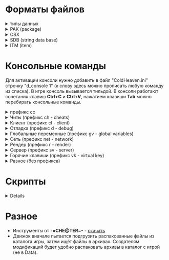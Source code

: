 <h1>Форматы файлов</h1>

<details><summary>типы данных</summary>
<h3>string</h3>
Все строковые значения представлены этим типом. В файлах могут встречаться строки нулевой длины.
<table><tr><th>Имя поля<th>тип<th>описание
<tr><td>Len<td>dword<td>Длина строки
<tr><td>Text<td>byte<td>Текст в кодировке win-1251, если поле <b>len</b> равно 0, то поле <b>text</b> отсутствует
</table>
<h3>time</h3>
В этом типе представлено время действия эффектов. Итоговое значение расчитывается по формуле  <b>hi*(hi<2?30:60)+lo</b>.
<table><tr><th>Имя поля<th>тип<th>описание
<tr><td>Hi<td>byte<td>Старший байт
<tr><td>Lo<td>byte<td>Младший байт
</table></details>

<details><summary>PAK (package)</summary>
Файлы с расширением <b>pak</b> - это игровые архивы
<table><tr><th>Имя поля<th>тип<th>описание
<tr><td>Magic<td>qword<td>Должно содержать текст "PAK " и 4 нулевых байта
<tr><td>FileCount<td>dword<td>Количество файлов в архиве
<tr><td>FAT<td>массив структур<td>Файловая таблица. Массив структур
<table><tr><th>Имя поля<th>тип<th>описание
<tr><td>Name<td>string<td>Имя файла
<tr><td>Size<td>dword<td>Размер файла в архиве (сжатый размер)
<tr><td>Offset<td>dword<td>Смещение от начала файла
</table>
</table>
Поле <b>offset</b> указывает на такую структуру
<table><tr><th>Имя поля<th>тип<th>описание
<tr><td>compressed<td>dword<td>Если равно 0 то файл сжат при помощи <b>zlib</b> (следом за этим полем идёт размер несжатых данных и поток <b>zlib</b>)
<tr><td>data<td>-<td>Сжатые либо несжатые данные
</table></details>

<details><summary>CSX</summary>
В файлах с расширением <b>csx</b> хранятся спрайты с палитрой.
<table><tr><th>Имя поля<th>тип<th>описание
<tr><td>ColorCount<td>dword<td>Количество цветов в палитре
<tr><td>TransparentColor<td>dword<td>Прозрачный цвет в формате BGR
<tr><td>Palette<td>dword<td>Плаитра в формате BGR (массив <b>dword</b>, длиной в <b>ColorCount</b> элементов). 
<tr><td>Width<td>dword<td>Ширина изображения
<tr><td>Height<td>dword<td>Высота изображения
<tr><td>Offsets<td>dword<td>Массив смещений строк в массиве <b>CompressedData</b>. В массиве содержится <b>Height+1</b> элементов, последний элемент равен размеру массива <b>CompressedData</b>.
<tr><td>CompressedData<td>-<td>Данные, сжатые по алгоритму <b>RLE</b> (подробности смотри <a href=https://github.com/fersatgit/Goldenland-2-Cold-Heaven/blob/main/XnView%20plugin/Xcsx.dpr>здесь</a>)
</table></details>

<details><summary>SDB (string data base)</summary>
В файлах с расширением <b>sdb</b> хранятся пары значений индекс-строка. Если первые 4 байта не содержат текст "SDB ", то файл зашифрован (к текстовым данным применено исключающее или со значением 0xAA).
<table><tr><th>Имя поля<th>тип<th>описание
<tr><td>Signature<td>dword<td>Должно содержать текст "SDB ", если это не так - поле отсутствует
<tr><td>Data<td>массив структур<td>Содержит пары значений "идентификатор - строка"
<table><tr><th>Имя поля<th>тип<th>описание
<tr><td>Id<td>dword<td>Идентификатор строки
<tr><td>Value<td>string<td>Непосредственно строка. Если поле <b>signature</b> отсутствует в файле, то поле <b>text</b> структуры <b>string</b> поксорено ключом <b>0XAA</b> .
</table></table></details>

<details><summary>ITM (item)</summary>
В файлах с расширением <b>itm</b> хранится итформация о предмете инвентаря. Имя файла - это идентификатор предмета (<b>itemId</b>). 
<table><tr><th>Имя поля<th>тип<th>описание
<tr><td>Magic<td>dword<td>Всегда равно 4
<tr><td>DescriptionID<td>dword<td>Идентификатор строки описания (хранится в файле "sdb\items\descriptions.sdb")
<tr><td>ItemType<td>dword<td>Тип предмета, может содержать одно из значений<ol start=0>
<li>меч
<li>топор
<li>копьё
<li>лук
<li>арбалет
<li>винтовка
<li>посох
<li>дробящее оружие
<li>патроны
<li>болты
<li>стрелы
<li>шлем
<li>кираса
<li>щит
<li>поножи
<li>браслет
<li>амулет
<li>кольцо
<li>деньги
<li>зелье
<li>еда
<li>книга
<li>свиток
<li>кузнечный материал
<li>алхимический ингридиент
<li>квестовый предмет
<li>рецепт
<li>мусор
<li>камень
</ol>
<tr><td>ItemFlags<td>dword<td>Флаги (число слева - это индекс бита)<ol start=0>
<li>двуручный
<li>не известно
<li>установлен на всех экипируемых предметах кроме метательного оружия
<li>неразрушимый
<li>если установлен, то в файле присутствует поле <b>Shell</b>
<li>уникальный
<li>проклятый
<li>не известно
<li>кованый
<li value=30>не известно
<li value=31>не известно
<tr><td>MaxStack<td>dword<td>Максимальное количество предметов в одной ячейке инвентаря
<tr><td>PuppetName<td>string<td>Путь к bmp-файлу для отображения экипируемых предметов на персонаже (в окне инвентаря). Для неэкипируемых предметов это строка нулевой длины.
<tr><td>IconName<td>string<td>Путь к bmp-файлу иконки инвентаря. В игре присутствуют предметы для NPC без иконок, в этом случае это строка нудевой длины.
<tr><td>-<td>qword<td>Назначение поля не известно, может содержать 0 или 1
<tr><td>Price<td>dword<td>Базовая цена предмета
<tr><td>Weight<td>dword<td>Вес предмета, умноженый на 10
<tr><td>-<td>dword<td>Назначение поля не известно. Значения кореллируют с типом материала.
<tr><td>-<td rowspan=5>dword<td rowspan=5>Назначение этих полей не известно.
<tr><td>-
<tr><td>-
<tr><td>-
<tr><td>-
<tr><td>Material<td>dword<td>Индекс строки с названием материала (хранится в файле "sdb\items\materials.sdb"). Если равно -1, то считается, что материал не задан.
<tr><td>Shell<td>string<td>Идентификатор снаряда для отображения при стрельбе/метании соответствует имени mdf-файла в каталоге <b>magic</b>. Это поле присутствует только при установленном флаге в <b>ItemFlags</b>.
<tr><td>Level<td>dword<td>Требование к уровню
<tr><td>Strenght<td>dword<td>Требование к силе
<tr><td>Wisdom<td>dword<td>Требование к мудрости
<tr><td>Endurance<td>dword<td>Требование к выносливости
<tr><td>Intelligence<td>dword<td>Требование к интеллекту
<tr><td>Perception<td>dword<td>Требование к восприятию
<tr><td>Agility<td>dword<td>Требование к ловкости
<tr><td>Damage<td>структура<td>Это поле присутствует только для оружия или доспехов и содержит следующую структуру:
<table><tr><th>Имя поля<th>тип<th>описание
<tr><td>CrushMin<td>dword<td rowspan=2>Диапазон дробящего повреждения или защиты от дробящих повреждений
<tr><td>CrushMax<td>dword
<tr><td>HackMin<td>dword<td rowspan=2>Диапазон рубящего повреждения или защиты от рубящих повреждений
<tr><td>HackMax<td>dword
<tr><td>SlashMin<td>dword<td rowspan=2>Диапазон колющего повреждения или защиты от колющих повреждений
<tr><td>SlashMax<td>dword
</table>
<tr><td>Spell<td>структура<td>Это поле присутствует только для посохов,книг или свитков и содержит следующую структуру:
<table><tr><th>Имя поля<th>тип<th>описание
<tr><td>SpellId<td>dword<td>Идентификатор заклинания (имя заклинания хранится в файле "sdb\magic\magiclitnames.sdb")
<tr><td>-<td>dword<td>Всегда равно 0
</table>
<tr><td>Charge<td>dword<td>Это поле присутствует только для посохов и содержит количество зарядов
<tr><td>Healing<td>структура<td>Это поле присутствует только для еды или зелий и содержит следующую структуру:
<table><tr><th>Имя поля<th>тип<th>описание
<tr><td>Health<td>dword<td>Модификатор здоровья
<tr><td>Mana<td>dword<td>Модификатор маны
</table>
<tr><td>Receipe<td>структура<td>Это поле присутствует только для рецептов и содержит следующую структуру (идетификатор предмета - это имя соответсвующего itm-файла):
<table><tr><th>Имя поля<th>тип<th>описание
<tr><td>ItemId1<td>dword<td>Идентификатор первого предмета для комбинации
<tr><td>ItemId2<td>dword<td>Идентификатор второго предмета для комбинации
<tr><td>ResultItemId<td>dword<td>Идентификатор предмета, который получится в результате
</table>
<tr><td>DamageType<td>dword<td>Это поле присутствует только для стрел, болтов или патронов и содержит набор флагов, определяющих тип повреждения (число слева - это индекс бита)<ol start=0>
<li>Дробящее
<li>Рубящее
<li>Колющее
<tr><td>EffectsCount<td>dword<td>Количество эффектов (длина последующего массива), если эффектов нет, то это поле равно 0. Экспериментально установлено, что игра не воспринимает больше 20 эффектов на одном предмете.
<tr><td>Effects<td>массив структур<td>Эффекты, накладываемые предметом описываются такой структурой:
<table><tr><th>Имя поля<th>тип<th>описание
<tr><td>Type<td>dword<td>Тип эффекта (описание типов хранится в файле "scripts\item_class_specials\init.scr"). Может принимать одно из следующих значений:<ol start=0>
<li>повреждение ядом
<li>повреждение холодом
<li>повреждение огнём
<li>сопротивление яду
<li>сопротивление холоду
<li>сопротивление огню
<li>сила
<li>телосложение
<li>внимание
<li>ловкость
<li>интелект
<li>мудрость
<li>удача
<li>сопротивляемость магии богов
<li>сопротивляемость магии стихий
<li>сопротивляемость магии света
<li>сопротивляемость магии тьмы
<li>сопротивляемость магии теней
<li>сопротивляемость магии природы
<li>сопротивляемость рубящим повреждениям
<li>сопротивляемость дробящим повреждениям
<li>сопротивляемость колющим повреждениям
<li>максимальное количество здоровья
<li>максимальное количество энергии
<li>инициатива
<li>скорость восстановления здоровья
<li>скорость восстановления энергии
<li>очки действия
<li>слава
<li>класс брони
<li>переносимый вес
<li>воровство жизни
<li>воровство энергии
<li>рубящие повреждения
<li>дробящие повреждения
<li>колющие повреждения
<li>повреждения магией богов
<li>повреждения магией стихий
<li>повреждения магией света
<li>повреждения магией тьмы
<li>повреждения магией теней
<li>повреждения магией природы
<li>иммунитет к магии богов
<li>иммунитет к магии стихий
<li>иммунитет к магии света
<li>иммунитет к магии тьмы
<li>иммунитет к магии теней
<li>иммунитет к магии природы
<li>здоровье
<li>энергия
<li>точность
<li>Шанс на критический удар
<li>Повреждения при критическом ударе
<li>Шанс на критический промах
<li>Разговорчивость
<li>Осторожность
<li>Меткость выстрела
<li>Стрелковые повреждения
<li>Призыв привидения
<li>Один безопасный переход по карте
<li>Призыв горного демона
<li>Призыв крылатого демона
<li>Снятие всех заклинаний, наложенных на цель
<li>Невозможность использования заклинаний целью
<li>Призыв виолии
<tr><td>Amount<td>dword<td>Сила эффекта. В зависимости от установленных флагов может интерпретироваться как непосредственное значение либо как значение в процентах.
<tr><td>Flags<td>dword<td>Флаги (число слева - это индекс бита)<ol start=0>
<li>Эффект действует постоянно
<li>Эффект действует только днём
<li>Эффект действует только ночью
<li value=4>Поле <b>Duration</b> содержит действительное значение
<li>Поле <b>Delay</b> содержит действительное значение
<li>Поле <b>Amount</b> содержит непосредственное значение
<li>Поле <b>Amount</b> содержит значение в процентах
<li>Предназначение не известно. Этот флаг встречается на эффектах в предметах для NPC
<tr><td>Duration<td>time<td>Время действия эффекта в ходах (смотри описание типа time) 
<tr><td>Delay<td>time<td>Задержка действия эффекта в ходах (смотри описание типа time)
</table></table></details>

<h1>Консольные команды</h1>
Для активации консоли нужно добавить в файл "ColdHeaven.ini" строчку "d_console 1" (к слову здесь можно прописать любую команду из списка). В игре консоль вызывается тильдой. В консоли работают сочетания клавиш <b>Ctrl+C</b> и <b>Ctrl+V</b>, нажатием клавиши <b>Tab</b> можно перебирать консольные команды.<p>

<details><summary>префикс cс</summary><table><ul>
<tr><th>Команда<th>Параметры<th>Описание
<tr><td>cc_default<td>
<tr><td>cc_unique_or_quest<td>
<tr><td>cc_magical<td>
<tr><td>cc_common<td>
<tr><td>cc_cursed<td>
<tr><td>cc_not_enough<td>
<tr><td>cc_pars_std<td>
<tr><td>cc_pars_not_enough<td>
<tr><td>cc_special<td>
<tr><td>cc_description<td>
</table></ul></details>


<details><summary>Читы (префикс ch - cheats)</summary><ul><table>
Для того, чтобы активировать команды из этого списка, нужно использовать команду "sv_cheats 1".<p>
<tr><th>Команда<th>Параметры<th>Описание
<tr><td>ch_add_exp<td>количество опыта<td>Добавить указанное количество опыта главному герою.
<tr><td>ch_all_skill<td>-<td>Установить значиние всех навыков в максимум, заданый командой <b>ch_max_skill_value</b>.
<tr><td>ch_finish_game<td>-<td>Завершить игру.
<tr><td>ch_give<td>&ltItemId&gt &ltколичество&gt<td>Добавить указаное количество предметов в инвентарь. <b>ItemID</b> можно посмотреть в <a href=https://github.com/fersatgit/Goldenland-2-Cold-Heaven/blob/main/%D0%A1%D0%BF%D0%B8%D1%81%D0%BE%D0%BA%20%D0%BF%D1%80%D0%B5%D0%B4%D0%BC%D0%B5%D1%82%D0%BE%D0%B2.xls>списке предметов</a>.
<tr><td>ch_god<td>1 или 0<td>Включить или выключить бесммертие главного героя.
<tr><td>ch_KrepkajaSpina<td>1 или 0<td>При активации вес предметов инвентаря не учитывается (главный герой не может быть перегружен).
<tr><td>ch_max_skill_value<td>Макксимальное значение навыков<td>Задаёт предел развития навыков.
<tr><td>ch_max_primary_value<td>Макксимальное значение характеристик<td>Задаёт предел развития характеристик.
<tr><td>ch_money<td>-<td>Отображает текущее количество денег у главного героя.
<tr><td>ch_skip_random_meet<td><td>
<tr><td>ch_ZorkijGlaz<td><td>
</table></ul></details>


<details><summary>Клиент (префикс cl - client)</summary><ul><table>
<tr><th>Команда<th>Параметры<th>Описание
<tr><td>cl_bpd<td>1 или 0<td>Bytes per datagram
<tr><td>cl_bpd_limit_to_show<td><td>
<tr><td>cl_bpf<td>1 или 0<td>Bytes per frame
<tr><td>cl_bpf_limit_to_show<td><td>
<tr><td>cl_console_time<td><td>
<tr><td>cl_GXFps<td><td>
<tr><td>cl_mini_console_lines<td><td>
<tr><td>cl_reconnecttime<td><td>
<tr><td>cl_timeout<td><td>
<tr><td>cl_traffic<td><td>
<tr><td>cl_username<td>-<td>Отобразить имя главного героя.
<tr><td>cl_skinname<td><td>
<tr><td>cl_spawn<td><td>
</table></ul></details>


<details><summary>Отладка (префикс d - debug)</summary><ul><table>
<tr><th>Команда<th>Параметры<th>Описание
<tr><td>d_console<td>1 или 0<td>Включить или выключить консоль.
<tr><td>d_up_window<td><td>
<tr><td>d_log_person<td><td>
<tr><td>d_location<td>-<td>Отобразить название текущей локации.
<tr><td>d_test_magic<td><td>
<tr><td>d_info_persons<td>1 или 0<td>Включить или выключить отображение технической информации о персонажах.
<tr><td>d_info_role<td>1 или 0<td>Включить или выключить отображение характеристик персонажей.
<tr><td>d_info_items<td>1 или 0<td>Включить или выключить отображение количества предметов на карте.
<tr><td>d_info_world<td>1 или 0<td>Включить или выключить отображение названия карты и коодинат мыши.
<tr><td>d_info_tbsynchr<td><td>
<tr><td>d_info_global_map<td>1 или 0<td>Включить или выключить отображение информации на глобальной карте (id зон и персонажей, вероятность встречи, координаты).
<tr><td>d_info_phrases<td>1 или 0<td>Включить или выключить отображение id фраз в диалогах.
<tr><td>d_go_to_cast<td><td>
<tr><td>d_test<td><td>
<tr><td>d_color<td><td>
<tr><td>d_spritex_holder<td><td>
<tr><td>d_sound_shaders<td><td>
<tr><td>d_user_function<td><td>
<tr><td>d_persons_path<td><td>
<tr><td>d_persons<td><td>
<tr><td>d_triggers<td><td>
<tr><td>d_magic<td><td>
<tr><td>d_net<td><td>
<tr><td>d_history_log<td><td>
<tr><td>d_random_generate<td><td>
<tr><td>d_area_load<td><td>
<tr><td>d_create_dialogs_cache<td><td>
<tr><td>d_minimize_idle<td><td>
<tr><td>d_update_idle<td><td>
<tr><td>d_hooks<td><td>
</table></ul></details>


<details><summary>Глобальные переменные (префикс gv - global variables)</summary><ul><table>
<tr><th>Команда<th>Параметры<th>Описание
<tr><td>gv_addon<td><td>
<tr><td>gv_debug_dialog<td><td>
<tr><td>gv_Title<td>-<td>Отобразить версию игры
<tr><td>gv_double_click_speed<td><td>
<tr><td>gv_mouse_speed<td><td>
<tr><td>gv_MouseAutoRepeatFirstDelay<td><td>
<tr><td>gv_MouseAutoRepeatNextDelay<td><td>
<tr><td>gv_OnHintDelay<td><td>
<tr><td>gv_OnFastHintDelay<td><td>
<tr><td>gv_day_night<td>1 или 0<td>Установить время суток 0 - день, 1 - ночь.
<tr><td>gv_weather<td><td>
<tr><td>gv_Weather_min_delay<td><td>
<tr><td>gv_Weather_max_delay<td><td>
<tr><td>gv_blood<td><td>
<tr><td>gv_cgc_sync<td><td>
<tr><td>gv_item_transaction_timeout<td><td>
<tr><td>gv_item_using_timeout<td><td>
<tr><td>gv_scroll_speed<td><td>
<tr><td>gv_minimap_scroll_speed<td><td>
<tr><td>gv_change_location<td><td>
<tr><td>gv_clip_path_calc<td><td>
<tr><td>gv_loading_jpg<td><td>
<tr><td>gv_in_game<td><td>
<tr><td>gv_is_multiplayer<td><td>
<tr><td>gv_tcpip_ok<td><td>
<tr><td>gv_free_camera<td>1 или 0<td>Включить или выключить привязку камеры к главному герою.
<tr><td>gv_dialog_hacker<td><td>
<tr><td>gv_minimap_alpha<td>от 0.0 до 1.0<td>Установить значение прозрачности миникарты.
<tr><td>gv_minimap_step_scale<td><td>
<tr><td>gv_minimap_show<td>1 или 0<td>Включить или выключить отображение миникарты.
<tr><td>gv_minimap_detail<td><td>
<tr><td>gv_minimap_smooth_scroll<td><td>
<tr><td>gv_seconds_per_turn<td><td>
<tr><td>gv_relax_time_factor<td><td>
<tr><td>gv_SkillPtsPerLevel<td><td>
<tr><td>gv_HeroPtsPerLevel<td><td>
<tr><td>gv_titles_speed<td><td>
<tr><td>gv_disable_scroll<td><td>
<tr><td>gv_gm_step_delay<td>Задержка в миллисекундах<td>Установить задержку между кадрами на глобальной карте.
<tr><td>gv_location_start<td>LocationId<td>Задать стартовую локацию при начале новой игры. Id локации можно подсмотреть в каталоге "levels\single". Эта команда работает только из ini-файла.
<tr><td>gv_items_regenerate_interval<td><td>
<tr><td>gv_gm_scroll_delay<td><td>
<tr><td>gv_random_location<td><td>
<tr><td>gv_pause<td>1 или 0<td>Включить или выключить паузу.
<tr><td>gv_pause_between_turn<td><td>
<tr><td>gv_pause_start_round<td><td>
<tr><td>gv_person_tips<td><td>
<tr><td>gv_status_bar_show_time<td><td>
<tr><td>gv_status_bar_history_depth<td><td>
<tr><td>gv_status_bar_show_history<td><td>
<tr><td>gv_sound_effect_vol<td><td>
<tr><td>gv_sound_speak_vol<td><td>
<tr><td>gv_sound_music_vol<td><td>
<tr><td>gv_sound_eax<td><td>
<tr><td>gv_sound_fading<td><td>
<tr><td>gv_run_always<td>1 или 0<td>Включить или выключить постоянный бег для главного героя.
<tr><td>gv_hints_show<td><td>
<tr><td>gv_anim_speed<td>Положительное число<td>Позволяет замедлить анимацию (чем больше значение параметра тем медленнее анимация).
<tr><td>gv_location_cache<td><td>
<tr><td>gv_meet_offset<td><td>
<tr><td>gv_monster_min_dist<td><td>
<tr><td>gv_monster_max_dist<td><td>
<tr><td>gv_exotic_items_transfer<td><td>
<tr><td>gv_map_walker<td>1 или 0<td>Включить или выключить безопасное путешествие по карте.
<tr><td>gv_skip_logo<td>1 или 0<td>Включить или выключить вступительный видеоролик.
</table></ul></details>


<details><summary>Сеть (префикс net - network)</summary><ul><table>
<tr><th>Команда<th>Параметры<th>Описание
<tr><td>net_hostport<td><td>
<tr><td>net_ip<td><td>
<tr><td>net_stress_delaylocal<td><td>
<tr><td>net_stress<td><td>
</table></ul></details>


<details><summary>Рендер (префикс r - render)</summary><ul><table>
<tr><th>Команда<th>Параметры<th>Описание
<tr><td>r_resolution<td><td>
<tr><td>r_windowed<td>1 или 0<td>Включить или выключить оконный режим (только из ini-файла).
<tr><td>r_masks_show<td><td>
<tr><td>r_masks_mode<td>1 или 0<td>Включить или выключить полупрозрачность объектов, закрывающих персонажа.
<tr><td>r_baselines_show<td><td>
<tr><td>r_masked_show<td><td>
<tr><td>r_senses_show<td>1 или 0<td>Включить или выключить отображение "чувств" персонажей (видимость и слышимость).
<tr><td>r_senses_limits_show<td>1 или 0<td>Включить или выключить отображение полей зрения и слуха персонажей.
<tr><td>r_person_rect_show<td>1 или 0<td>Включить или выключить прозрачность дляя спрайтов персонажей.
<tr><td>r_shadow_rect_show<td>1 или 0<td>Включить или выключить прозрачность дляя спрайтов теней.
<tr><td>r_noway_show<td><td>
<tr><td>r_noview_show<td><td>
<tr><td>r_triggers_show<td><td>
<tr><td>r_gamma<td><td>
<tr><td>r_antialiasing<td><td>
<tr><td>r_max_texture_width<td><td>
<tr><td>r_fps_show<td>1 или 0<td>Включить или выключить отображение FPS.
</table></ul></details>


<details><summary>Сервер (префикс sv - server)</summary><ul><table>
<tr><th>Команда<th>Параметры<th>Описание
<tr><td>sv_hostname<td><td>
<tr><td>sv_cheats<td>1 или 0<td>Включить или выключить команды с префиксом "ch_".
<tr><td>sv_demo<td><td>
<tr><td>sv_start_rec_demo<td><td>
<tr><td>sv_game_speed<td><td>
<tr><td>sv_fps<td>кадры в секунду<td>Установить FPS для анимаций.
<tr><td>sv_localhost<td><td>
<tr><td>sv_maxclients<td><td>
<tr><td>sv_dedicated<td><td>
<tr><td>sv_multiplayer<td><td>
</table></ul></details>


<details><summary>Горячие клавиши (префикс vk - virtual key)</summary><ul>
Эти команды отображают код клавиши, назначеной какому-либо действию. Переназначить клавиши можно только из ini-файла при помощи команды <b>bind</b>. В качестве параметра принимаются константы с префиксом DIK<p>
<details><summary>Список констант</summary><ul><table>
<tr><th>Константа<th>Значение
<tr><td>DIK_ESCAPE<td>1
<tr><td>DIK_1<td>2
<tr><td>DIK_2<td>3
<tr><td>DIK_3<td>4
<tr><td>DIK_4<td>5
<tr><td>DIK_5<td>6
<tr><td>DIK_6<td>7
<tr><td>DIK_7<td>8
<tr><td>DIK_8<td>9
<tr><td>DIK_9<td>0Ah
<tr><td>DIK_0<td>0Bh
<tr><td>DIK_MINUS<td>0Ch
<tr><td>DIK_EQUALS<td>0Dh
<tr><td>DIK_BACK<td>0Eh
<tr><td>DIK_TAB<td>0Fh
<tr><td>DIK_Q<td>10h
<tr><td>DIK_W<td>11h
<tr><td>DIK_E<td>12h
<tr><td>DIK_R<td>13h
<tr><td>DIK_T<td>14h
<tr><td>DIK_Y<td>15h
<tr><td>DIK_U<td>16h
<tr><td>DIK_I<td>17h
<tr><td>DIK_O<td>18h
<tr><td>DIK_P<td>19h
<tr><td>DIK_LBRACKET<td>1Ah
<tr><td>DIK_RBRACKET<td>1Bh
<tr><td>DIK_RETURN<td>1Ch
<tr><td>DIK_LCONTROL<td>1Dh
<tr><td>DIK_A<td>1Eh
<tr><td>DIK_S<td>1Fh
<tr><td>DIK_D<td>20h
<tr><td>DIK_F<td>21h
<tr><td>DIK_G<td>22h
<tr><td>DIK_H<td>23h
<tr><td>DIK_J<td>24h
<tr><td>DIK_K<td>25h
<tr><td>DIK_L<td>26h
<tr><td>DIK_SEMICOLON<td>27h
<tr><td>DIK_APOSTROPHE<td>28h
<tr><td>DIK_GRAVE<td>29h
<tr><td>DIK_LSHIFT<td>2Ah
<tr><td>DIK_BACKSLASH<td>2Bh
<tr><td>DIK_Z<td>2Ch
<tr><td>DIK_X<td>2Dh
<tr><td>DIK_C<td>2Eh
<tr><td>DIK_V<td>2Fh
<tr><td>DIK_B<td>30h
<tr><td>DIK_N<td>31h
<tr><td>DIK_M<td>32h
<tr><td>DIK_COMMA<td>33h
<tr><td>DIK_PERIOD<td>34h
<tr><td>DIK_SLASH<td>35h
<tr><td>DIK_RSHIFT<td>36h
<tr><td>DIK_MULTIPLY<td>37h
<tr><td>DIK_LMENU<td>38h
<tr><td>DIK_SPACE<td>39h
<tr><td>DIK_CAPITAL<td>3Ah
<tr><td>DIK_F1<td>3Bh
<tr><td>DIK_F2<td>3Ch
<tr><td>DIK_F3<td>3Dh
<tr><td>DIK_F4<td>3Eh
<tr><td>DIK_F5<td>3Fh
<tr><td>DIK_F6<td>40h
<tr><td>DIK_F7<td>41h
<tr><td>DIK_F8<td>42h
<tr><td>DIK_F9<td>43h
<tr><td>DIK_F10<td>44h
<tr><td>DIK_SCROLL<td>46h
<tr><td>DIK_NUMPAD7<td>47h
<tr><td>DIK_NUMPAD8<td>48h
<tr><td>DIK_NUMPAD9<td>49h
<tr><td>DIK_SUBTRACT<td>4Ah
<tr><td>DIK_NUMPAD4<td>4Bh
<tr><td>DIK_NUMPAD5<td>4Ch
<tr><td>DIK_NUMPAD6<td>4Dh
<tr><td>DIK_ADD<td>4Eh
<tr><td>DIK_NUMPAD1<td>4Fh
<tr><td>DIK_NUMPAD2<td>50h
<tr><td>DIK_NUMPAD3<td>51h
<tr><td>DIK_NUMPAD0<td>52h
<tr><td>DIK_DECIMAL<td>53h
<tr><td>DIK_OEM_102<td>56h
<tr><td>DIK_F11<td>57h
<tr><td>DIK_F12<td>58h
<tr><td>DIK_F13<td>64h
<tr><td>DIK_F14<td>65h
<tr><td>DIK_F15<td>66h
<tr><td>DIK_KANA<td>70h
<tr><td>DIK_ABNT_C1<td>73h
<tr><td>DIK_CONVERT<td>79h
<tr><td>DIK_NOCONVERT<td>7Bh
<tr><td>DIK_YEN<td>7Dh
<tr><td>DIK_ABNT_C2<td>7Eh
<tr><td>DIK_NUMPADEQUALS<td>8Dh
<tr><td>DIK_PREVTRACK<td>90h
<tr><td>DIK_AT<td>91h
<tr><td>DIK_COLON<td>92h
<tr><td>DIK_UNDERLINE<td>93h
<tr><td>DIK_KANJI<td>94h
<tr><td>DIK_STOP<td>95h
<tr><td>DIK_AX<td>96h
<tr><td>DIK_UNLABELED<td>97h
<tr><td>DIK_NEXTTRACK<td>99h
<tr><td>DIK_NUMPADENTER<td>9Ch
<tr><td>DIK_RCONTROL<td>9Dh
<tr><td>DIK_MUTE<td>0A0h
<tr><td>DIK_CALCULATOR<td>0A1h
<tr><td>DIK_PLAYPAUSE<td>0A2h
<tr><td>DIK_MEDIASTOP<td>0A4h
<tr><td>DIK_VOLUMEDOWN<td>0AEh
<tr><td>DIK_VOLUMEUP<td>0B0h
<tr><td>DIK_WEBHOME<td>0B2h
<tr><td>DIK_NUMPADCOMMA<td>0B3h
<tr><td>DIK_DIVIDE<td>0B5h
<tr><td>DIK_SYSRQ<td>0B7h
<tr><td>DIK_RMENU<td>0B8h
<tr><td>DIK_PAUSE<td>0C5h
<tr><td>DIK_HOME<td>0C7h
<tr><td>DIK_UP<td>0C8h
<tr><td>DIK_PRIOR<td>0C9h
<tr><td>DIK_SYSRQ<td>0B7h
<tr><td>DIK_LEFT<td>0CBh
<tr><td>DIK_RIGHT<td>0CDh
<tr><td>DIK_END<td>0CFh
<tr><td>DIK_DOWN<td>0D0h
<tr><td>DIK_NEXT<td>0D1h
<tr><td>DIK_INSERT<td>0D2h
<tr><td>DIK_DELETE<td>0D3h
<tr><td>DIK_LWIN<td>0DBh
<tr><td>DIK_RWIN<td>0DCh
<tr><td>DIK_APPS<td>0DDh
<tr><td>DIK_POWER<td>0DEh
<tr><td>DIK_SLEEP<td>0DFh
<tr><td>DIK_WAKE<td>0E3h
<tr><td>DIK_WEBSEARCH<td>0E5h
<tr><td>DIK_WEBFAVORITES<td>0E6h
<tr><td>DIK_WEBREFRESH<td>0E7h
<tr><td>DIK_WEBSTOP<td>0E8h
<tr><td>DIK_WEBFORWARD<td>0E9h
<tr><td>DIK_WEBBACK<td>0EAh
<tr><td>DIK_MYCOMPUTER<td>0EBh
<tr><td>DIK_MAIL<td>0ECh
<tr><td>DIK_MEDIASELECT<td>0EDh
</table></ul></details><p><table>
<tr><th>Команда<th>Описание
<tr><td>vk_screenshot<td>Сделать снимок экрана
<tr><td>vk_player_info<td>Отобразить статистику персонажа аля Counter-Strike
<tr><td>vk_spawn_player<td>
<tr><td>vk_magic_test<td>Отобразить окно отладки заклинаний
<tr><td>vk_location_test<td>
<tr><td>vk_minimap_increase<td>Увеличить видимый размер миникарты
<tr><td>vk_minimap_decrease<td>Уменьшить видимый размер миникарты
<tr><td>vk_minimap_show<td>Переключение видимости миникарты
<tr><td>vk_free_camera<td>Привязка камеры к главному герою
<tr><td>vk_menu_toggle<td>Отобразить меню
<tr><td>vk_quick_save<td>Быстрое сохранение
<tr><td>vk_quick_load<td>Быстрая загрузка
<tr><td>vk_speed_up<td>
<tr><td>vk_speed_down<td>
<tr><td>vk_skip_turn<td>Пропустить ход
<tr><td>vk_dlghot_1<td rowspan=10>Варианты ответов в диалогах/использование горячих слотов
<tr><td>vk_dlghot_2
<tr><td>vk_dlghot_3
<tr><td>vk_dlghot_4
<tr><td>vk_dlghot_5
<tr><td>vk_dlghot_6
<tr><td>vk_dlghot_7
<tr><td>vk_dlghot_8
<tr><td>vk_dlghot_9
<tr><td>vk_dlghot_0
<tr><td>vk_left_arrow<td rowspan=4>Прокрутка (скролинг)
<tr><td>vk_right_arrow
<tr><td>vk_up_arrow
<tr><td>vk_down_arrow
<tr><td>vk_lshift<td>
<tr><td>vk_rshift<td>
<tr><td>vk_relaxation<td>Активировать режим отдыха
<tr><td>vk_inventory_show<td>Открыть инвентарь
<tr><td>vk_globalmap_show<td>Открыть глобальную карту
<tr><td>vk_magicbook_show<td>Открыть книгу заклинаний
<tr><td>vk_diary_show<td>Показать дневник
<tr><td>vk_stealing<td>Кража
<tr><td>vk_smith<td>Кузнечное дело
<tr><td>vk_alchemy<td>Алхимия
<tr><td>vk_repairing<td>Починка
<tr><td>vk_staff_charging<td>Зарядка посоха
<tr><td>vk_weapon_toggle<td>Смена текущего оружия
<tr><td>vk_attacktype_toggle<td>Сменить режим атаки
<tr><td>vk_reload_weapon<td>Перезарядить оружие
<tr><td>vk_staff_current_spell<td>Текущее заклинание - посох
<tr><td>vk_magicbook_current_spell<td>Текущее заклинание - из магической книги
<tr><td>vk_activale_aimed_hits<td>Прицельная атака
<tr><td>vk_panel_toggle<td>Отобразить или спрятать нижнюю панель интерфейса
<tr><td>vk_flash_objects<td>Подсветка объектов
<tr><td>vk_flash_objects_alt<td>Подсветка объектов
</table></ul></details>


<details><summary>Разное (без префикса)</summary><ul><table>
<tr><th>Команда<th>Параметры<th>Описание
<tr><td>add_ally<td>-<td>
<tr><td>add_person<td>-<td>
<tr><td>ai_see<td><td>
<tr><td>ai_think<td><td>
<tr><td>ap_set_route<td>-<td>
<tr><td>attach_to_person<td>-<td>
<tr><td>cache_all_dialogs<td>-<td>
<tr><td>connect<td><td>
<tr><td>del_person<td>PersonId<td>Удалить персонажа. <b>PersonId</b> можно узнать командой <b>d_info_persons</b>.
<tr><td>disconnect<td><td>
<tr><td>distance_attack<td>-<td>
<tr><td>exit<td>-<td>Выход из игры
<tr><td>fire_start<td>-<td>
<tr><td>fire_stop<td>-<td>
<tr><td>game_save<td>номер слота<td>Сохраняет игру в указаном слоте.
<tr><td>kill_person<td>PersonId<td>Убить персонажа. <b>PersonId</b> можно узнать командой <b>d_info_persons</b>.
<tr><td>restart<td><td>
<tr><td>set_tb_mode<td>-<td>Включить пошаговый режим.
<tr><td>set_speed<td>модификатор задержки<td>Устанавливает модификатор задержки между кадрами анимации (вещественное число). Значение -1 полностью убирает задержку (максимальная скорость анимации), -0.5 ускоряет анимацию в 2 раза, 1 замедляет анимацию в 2 раза и т.д.
<tr><td>transition<td>LocationId<td>Переместить главного героя на указанную локацию. Id локации можно подсмотреть в каталоге "levels\single".
<tr><td>use_all_magic<td>-<td>Добавить все заклинания в книгу заклинаний.
<tr><td>zombie_time<td><td>
</table></ul></details>


<h1>Скрипты</h1>
<details><ul><table>
<tr><th>Команда<th>Параметры<th>Описание
<tr><td>D_Say
<tr><td>D_CloseDialog
<tr><td>D_Answer
<tr><td>D_PlaySound
<tr><td>Exit
<tr><td>Signal
<tr><td>Console
<tr><td>Cmd
<tr><td>LE_CastEffect
<tr><td>LE_DelEffect
<tr><td>LE_CastMagic
<tr><td>WD_LoadArea
<tr><td>WD_TitlesAndLoadArea
<tr><td>C_TitlesAndFINISHED
<tr><td>WD_SetCellsGroupFlag
<tr><td>RS_SetTribesRelation
<tr><td>RS_GetTribesRelation
<tr><td>RS_StartDialog
<tr><td>WD_SetVisible
<tr><td>C_FINISHED
<tr><td>RS_TestPersonHasItem
<tr><td>RS_PersonTransferItemI
<tr><td>RS_GetItemCountI
<tr><td>RS_PersonTransferAllItemsI
<tr><td>RS_GetMoney
<tr><td>RS_PersonAddItemToTrade
<tr><td>RS_PersonRemoveItemToTrade
<tr><td>RS_PersonAddItem
<tr><td>RS_PersonRemoveItem
<tr><td>RS_GetPersonParameterI
<tr><td>RS_SetPersonParameterI
<tr><td>RS_GetPersonSkillI
<tr><td>RS_AddPerson_1
<tr><td>RS_AddPerson_2
<tr><td>RS_AddExp
<tr><td>RS_IsPersonExistsI
<tr><td>RS_DelPerson
<tr><td>RS_AddToHeroPartyName
<tr><td>RS_RemoveFromHeroPartyName
<tr><td>RS_TestHeroHasPartyName
<tr><td>RS_AllyCmd
<tr><td>RS_ShowMessage
<tr><td>RS_QuestComplete
<tr><td>RS_StageEnable
<tr><td>RS_QuestEnable
<tr><td>RS_StorylineQuestEnable
<tr><td>RS_StageComplete
<tr><td>RS_GetDayOrNight
<tr><td>RS_EnableTrigger
<tr><td>RS_GetRandMinMaxI
<tr><td>RS_GetCurrentTimeOfDayI
<tr><td>RS_GetDaysFromBeginningI
<tr><td>RS_SetEvent
<tr><td>RS_GetEvent
<tr><td>RS_ClearEvent
<tr><td>RS_AddTime
<tr><td>RS_GetDialogEnabled
<tr><td>RS_SetWeather
<tr><td>RS_SetSpecialPerk
<tr><td>RS_PassToTradePanel
<tr><td>RS_SetUndeadState
<tr><td>RS_SetLocationAccess
<tr><td>RS_GlobalMap
<tr><td>RS_SetInjured
<tr><td>RS_SetDoorState
</table></ul></details>


<h1>Разное</h1><ul>
<li>Инструменты от <b>-=CHE@TER=-</b> - <a href=http://www.ctpax-x.org/?goto=files&down=136>скачать</a>
<li>Движок вначале пытается подгрузить распакованные файлы из каталога игры, затем ищёт файлы в архивах. Создателям модификаций будет удобно распаковать архивы в каталог с игрой (не в Data).
